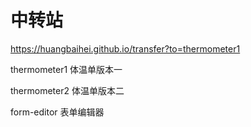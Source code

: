 # 中转站

<https://huangbaihei.github.io/transfer?to=thermometer1>

thermometer1  体温单版本一

thermometer2  体温单版本二

form-editor  表单编辑器
